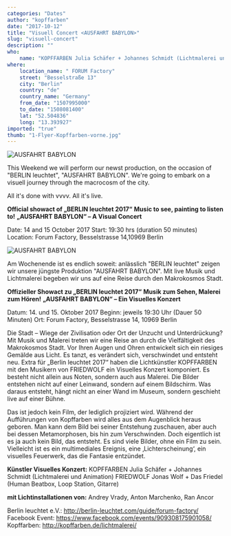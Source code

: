 ```yaml
---
categories: "Dates"
author: "kopffarben"
date: "2017-10-12"
title: "Visuell Concert <AUSFAHRT BABYLON>"
slug: "visuell-concert"
description: ""
who: 
    name: "KOPFFARBEN Julia Schäfer + Johannes Schmidt (Lichtmalerei und Animation) FRIEDWOLF Jonas Wolf + Das Friedel (Human Beatbox, Loop Station, Gitarre)"
where: 
    location_name: " FORUM Factory"
    street: "Besselstraße 13"
    city: "Berlin"
    country: "de"
    country_name: "Germany"
    from_date: "1507995000"
    to_date: "1508081400"
    lat: "52.504836"
    long: "13.393927"
imported: "true"
thumb: "1-Flyer-Kopffarben-vorne.jpg"
---
```



![AUSFAHRT BABYLON](1-Flyer-Kopffarben-vorne.jpg) 


This Weekend we will perform our newst production, on the occasion of "BERLIN leuchtet", "AUSFAHRT BABYLON".
We're going to embark on a visuell journey through the macrocosm of the city.

All it's done with vvvv. All it's live. 

**Official showact of „BERLIN leuchtet 2017“**
**Music to see, painting to listen to!**
**„AUSFAHRT BABYLON“ – A Visual Concert**

Date: 14 and 15 October 2017
Start: 19:30 hrs (duration 50 minutes)
Location: Forum Factory, Besselstrasse 14,10969 Berlin

![AUSFAHRT BABYLON ](3-Flyer-Kopffarben-hinten.jpg) 

Am Wochenende ist es endlich soweit: anlässlich "BERLIN leuchtet" zeigen wir unsere jüngste Produktion "AUSFAHRT BABYLON".
Mit live Musik und Lichtmalerei begeben wir uns auf eine Reise durch den Makrokosmos Stadt.

**Offizieller Showact zu „BERLIN leuchtet 2017“**
**Musik zum Sehen, Malerei zum Hören!**
**„AUSFAHRT BABYLON“ – Ein Visuelles Konzert**


Datum: 14. und 15. Oktober 2017
Beginn: jeweils 19:30 Uhr (Dauer 50 Minuten)
Ort: Forum Factory, Besselstrasse 14, 10969 Berlin

Die Stadt – Wiege der Zivilisation oder Ort der Unzucht und Unterdrückung? Mit Musik und Malerei treten wir eine Reise an durch die Vielfältigkeit des Makrokosmos Stadt.
Vor Ihren Augen und Ohren entwickelt sich ein riesiges Gemälde aus Licht. Es tanzt, es verändert sich, verschwindet und entsteht neu.
Extra für „Berlin leuchtet 2017“ haben die Lichtkünstler KOPFFARBEN mit den Musikern von FRIEDWOLF ein Visuelles Konzert komponiert.
Es besteht nicht allein aus Noten, sondern auch aus Malerei. Die Bilder entstehen nicht auf einer Leinwand, sondern auf einem Bildschirm. Was daraus entsteht, hängt nicht an einer Wand im Museum, sondern geschieht live auf einer Bühne.

Das ist jedoch kein Film, der lediglich projiziert wird. Während der Aufführungen von Kopffarben wird alles aus dem Augenblick heraus geboren. Man kann dem Bild bei seiner Entstehung zuschauen, aber auch bei dessen Metamorphosen, bis hin zum Verschwinden. Doch eigentlich ist es ja auch kein Bild, das entsteht. Es sind viele Bilder, ohne ein Film zu sein. Vielleicht ist es ein multimediales Ereignis, eine ‚Lichterscheinung‘, ein visuelles Feuerwerk, das die Fantasie entzündet.

**Künstler Visuelles Konzert:**
KOPFFARBEN Julia Schäfer + Johannes Schmidt
(Lichtmalerei und Animation)
FRIEDWOLF Jonas Wolf + Das Friedel
(Human Beatbox, Loop Station, Gitarre)

**mit Lichtinstallationen von:**
Andrey Vrady, Anton Marchenko, Ran Ancor

Berlin leuchtet e.V.: http://berlin-leuchtet.com/guide/forum-factory/
Facebook Event: https://www.facebook.com/events/909308175901058/
Kopffarben: <http://kopffarben.de/lichtmalerei/>